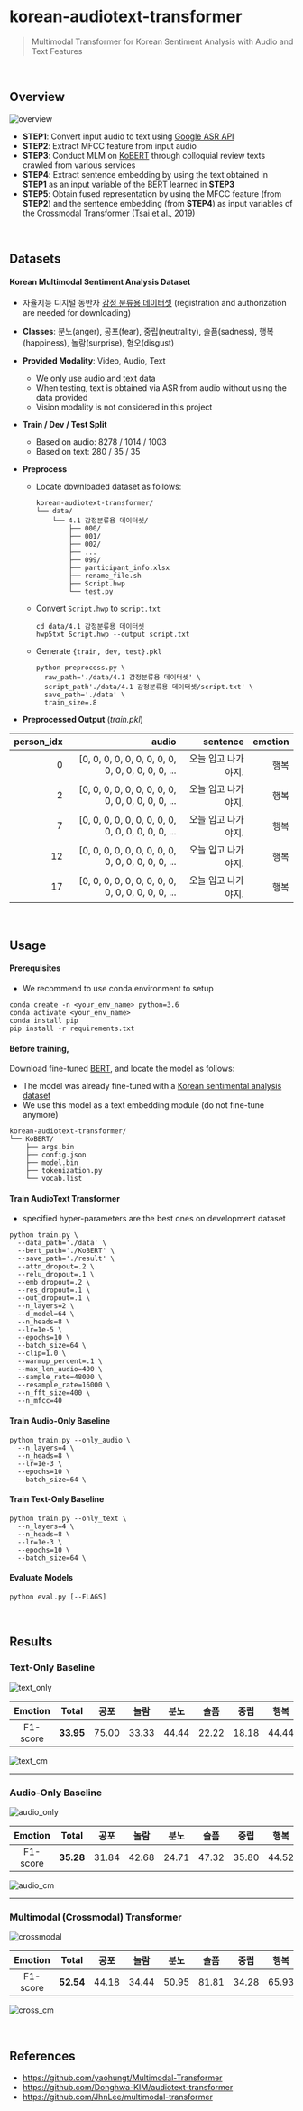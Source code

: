 # korean-audiotext-transformer
> Multimodal Transformer for Korean Sentiment Analysis with Audio and Text Features

<br/>

## Overview
![overview](https://github.com/youngbin-ro/korean-audiotext-transformer/blob/master/images/overview.png?raw=true)

- **STEP1**: Convert input audio to text using [Google ASR API](https://cloud.google.com/speech-to-text/)
- **STEP2**: Extract MFCC feature from input audio
- **STEP3**: Conduct MLM on [KoBERT](http://aiopen.etri.re.kr/service_dataset.php) through colloquial review texts crawled from various services
- **STEP4**: Extract sentence embedding by using the text obtained in **STEP1** as an input variable of the BERT learned in **STEP3**
- **STEP5**: Obtain fused representation by using the MFCC feature (from **STEP2**) and the sentence embedding (from **STEP4**) as input variables of the Crossmodal Transformer ([Tsai et al., 2019](https://www.aclweb.org/anthology/P19-1656/))

<br/>

## Datasets
#### Korean Multimodal Sentiment Analysis Dataset

- 자율지능 디지털 동반자 [감정 분류용 데이터셋](http://aicompanion.or.kr/nanum/tech/data_introduce.php?offset=8&idx=23) (registration and authorization are needed for downloading)
- **Classes**: 분노(anger), 공포(fear), 중립(neutrality), 슬픔(sadness), 행복(happiness), 놀람(surprise), 혐오(disgust)
- **Provided Modality**: Video, Audio, Text
  - We only use audio and text data
  - When testing, text is obtained via ASR from audio without using the data provided
  - Vision modality is not considered in this project
- **Train / Dev / Test Split**
  
  - Based on audio: 8278 / 1014 / 1003
  - Based on text: 280 / 35 / 35
- **Preprocess**
  
  - Locate downloaded dataset as follows:
  
    ```
    korean-audiotext-transformer/    
    └── data/
        └── 4.1 감정분류용 데이터셋/
            ├── 000/
            ├── 001/
            ├── 002/
            ├── ...
            ├── 099/
            ├── participant_info.xlsx
            ├── rename_file.sh
            ├── Script.hwp
            └── test.py
    ```
  
  - Convert ```Script.hwp``` to ```script.txt```
  
    ```
    cd data/4.1 감정분류용 데이터셋
    hwp5txt Script.hwp --output script.txt
    ```
  
  - Generate ```{train, dev, test}.pkl```
  
    ```
    python preprocess.py \
      raw_path='./data/4.1 감정분류용 데이터셋' \
      script_path'./data/4.1 감정분류용 데이터셋/script.txt' \
      save_path='./data' \
      train_size=.8
    ```

- **Preprocessed Output** (<i>train.pkl</i>)

| person_idx |                                             audio |            sentence | emotion |
| ---------: | ------------------------------------------------: | ------------------: | ------: |
|          0 | [0, 0, 0, 0, 0, 0, 0, 0, 0, 0, 0, 0, 0, 0, 0, ... | 오늘 입고 나가야지. |    행복 |
|          2 | [0, 0, 0, 0, 0, 0, 0, 0, 0, 0, 0, 0, 0, 0, 0, ... | 오늘 입고 나가야지. |    행복 |
|          7 | [0, 0, 0, 0, 0, 0, 0, 0, 0, 0, 0, 0, 0, 0, 0, ... | 오늘 입고 나가야지. |    행복 |
|         12 | [0, 0, 0, 0, 0, 0, 0, 0, 0, 0, 0, 0, 0, 0, 0, ... | 오늘 입고 나가야지. |    행복 |
|         17 | [0, 0, 0, 0, 0, 0, 0, 0, 0, 0, 0, 0, 0, 0, 0, ... | 오늘 입고 나가야지. |    행복 |

<br/>

## Usage
#### Prerequisites
- We recommend to use conda environment to setup
```
conda create -n <your_env_name> python=3.6
conda activate <your_env_name>
conda install pip
pip install -r requirements.txt
```

#### Before training,

Download fine-tuned [BERT](https://drive.google.com/file/d/1WI-FLaMG-5TXwkykF3iUQJ1zYrbZSvzu/view?usp=sharing), and locate the model as follows:

- The model was already fine-tuned with a [Korean sentimental analysis dataset](http://aicompanion.or.kr/nanum/tech/data_introduce.php?idx=47)
- We use this model as a text embedding module (do not fine-tune anymore)

```
korean-audiotext-transformer/    
└── KoBERT/
    ├── args.bin
    ├── config.json
    ├── model.bin
    ├── tokenization.py
    └── vocab.list
```

#### Train AudioText Transformer

- specified hyper-parameters are the best ones on development dataset

```shell
python train.py \
  --data_path='./data' \
  --bert_path='./KoBERT' \
  --save_path='./result' \
  --attn_dropout=.2 \
  --relu_dropout=.1 \
  --emb_dropout=.2 \
  --res_dropout=.1 \
  --out_dropout=.1 \
  --n_layers=2 \
  --d_model=64 \
  --n_heads=8 \
  --lr=1e-5 \
  --epochs=10 \
  --batch_size=64 \
  --clip=1.0 \
  --warmup_percent=.1 \
  --max_len_audio=400 \
  --sample_rate=48000 \
  --resample_rate=16000 \
  --n_fft_size=400 \
  --n_mfcc=40
```

#### Train Audio-Only Baseline

```shell
python train.py --only_audio \
  --n_layers=4 \
  --n_heads=8 \
  --lr=1e-3 \
  --epochs=10 \
  --batch_size=64 \
```

#### Train Text-Only Baseline

```shell
python train.py --only_text \
  --n_layers=4 \
  --n_heads=8 \
  --lr=1e-3 \
  --epochs=10 \
  --batch_size=64 \
```

#### Evaluate Models

```shell
python eval.py [--FLAGS]
```

<br/>

## Results
### Text-Only Baseline
![text_only](https://github.com/youngbin-ro/korean-audiotext-transformer/blob/master/images/text_only.png?raw=true)

| Emotion  |    Total    | 공포  | 놀람  | 분노  | 슬픔  | 중립  | 행복  | 혐오 |
| :------: | :---------: | :---: | :---: | :---: | :---: | :---: | :---: | :--: |
| F1-score | **33.95** | 75.00 | 33.33 | 44.44 | 22.22 | 18.18 | 44.44 | 0.00 |

![text_cm](https://github.com/youngbin-ro/korean-audiotext-transformer/blob/master/images/text_cm.png?raw=true)

------------------


### Audio-Only Baseline
![audio_only](https://github.com/youngbin-ro/korean-audiotext-transformer/blob/master/images/audio_only.png?raw=true)

| Emotion  |    Total    | 공포  | 놀람 | 분노  | 슬픔  | 중립  | 행복  | 혐오 |
| :------: | :---------: | :---: | :--: | :---: | :---: | :---: | :---: | :--: |
| F1-score | **35.28** | 31.84 | 42.68 | 24.71 | 47.32 | 35.80 | 44.52 | 20.12 |

![audio_cm](https://github.com/youngbin-ro/korean-audiotext-transformer/blob/master/images/audio_cm.png?raw=true)

------------------


### Multimodal (Crossmodal) Transformer
![crossmodal](https://github.com/youngbin-ro/korean-audiotext-transformer/blob/master/images/crossmodal.png?raw=true)

| Emotion  |    Total    | 공포  | 놀람  | 분노  | 슬픔  | 중립  | 행복  | 혐오 |
| :------: | :---------: | :---: | :---: | :---: | :---: | :---: | :---: | :--: |
| F1-score | **52.54** | 44.18 | 34.44 | 50.95 | 81.81 | 34.28 | 65.93 | 56.19 |

![cross_cm](https://github.com/youngbin-ro/korean-audiotext-transformer/blob/master/images/cross_cm.png?raw=true)

<br/>

## References
- https://github.com/yaohungt/Multimodal-Transformer
- https://github.com/Donghwa-KIM/audiotext-transformer
- https://github.com/JhnLee/multimodal-transformer
